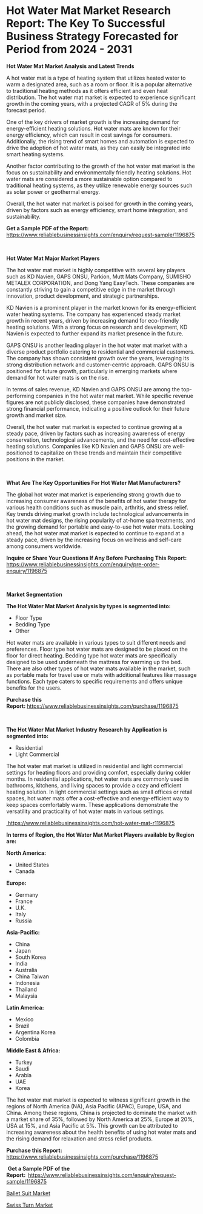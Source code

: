 <p><h1>Hot Water Mat Market Research Report: The Key To Successful Business Strategy Forecasted for Period from 2024 - 2031</h1></p><p><strong>Hot Water Mat Market Analysis and Latest Trends</strong></p>
<p><p>A hot water mat is a type of heating system that utilizes heated water to warm a designated area, such as a room or floor. It is a popular alternative to traditional heating methods as it offers efficient and even heat distribution. The hot water mat market is expected to experience significant growth in the coming years, with a projected CAGR of 5% during the forecast period.</p><p>One of the key drivers of market growth is the increasing demand for energy-efficient heating solutions. Hot water mats are known for their energy efficiency, which can result in cost savings for consumers. Additionally, the rising trend of smart homes and automation is expected to drive the adoption of hot water mats, as they can easily be integrated into smart heating systems.</p><p>Another factor contributing to the growth of the hot water mat market is the focus on sustainability and environmentally friendly heating solutions. Hot water mats are considered a more sustainable option compared to traditional heating systems, as they utilize renewable energy sources such as solar power or geothermal energy.</p><p>Overall, the hot water mat market is poised for growth in the coming years, driven by factors such as energy efficiency, smart home integration, and sustainability.</p></p>
<p><strong>Get a Sample PDF of the Report:&nbsp;</strong> <a href="https://www.reliablebusinessinsights.com/enquiry/request-sample/1196875">https://www.reliablebusinessinsights.com/enquiry/request-sample/1196875</a></p>
<p>&nbsp;</p>
<p><strong>Hot Water Mat Major Market Players</strong></p>
<p><p>The hot water mat market is highly competitive with several key players such as KD Navien, GAPS ONSU, Parkion, Mutt Mats Company, SUMISHO METALEX CORPORATION, and Dong Yang EasyTech. These companies are constantly striving to gain a competitive edge in the market through innovation, product development, and strategic partnerships.</p><p>KD Navien is a prominent player in the market known for its energy-efficient water heating systems. The company has experienced steady market growth in recent years, driven by increasing demand for eco-friendly heating solutions. With a strong focus on research and development, KD Navien is expected to further expand its market presence in the future.</p><p>GAPS ONSU is another leading player in the hot water mat market with a diverse product portfolio catering to residential and commercial customers. The company has shown consistent growth over the years, leveraging its strong distribution network and customer-centric approach. GAPS ONSU is positioned for future growth, particularly in emerging markets where demand for hot water mats is on the rise.</p><p>In terms of sales revenue, KD Navien and GAPS ONSU are among the top-performing companies in the hot water mat market. While specific revenue figures are not publicly disclosed, these companies have demonstrated strong financial performance, indicating a positive outlook for their future growth and market size.</p><p>Overall, the hot water mat market is expected to continue growing at a steady pace, driven by factors such as increasing awareness of energy conservation, technological advancements, and the need for cost-effective heating solutions. Companies like KD Navien and GAPS ONSU are well-positioned to capitalize on these trends and maintain their competitive positions in the market.</p></p>
<p>&nbsp;</p>
<p><strong>What Are The Key Opportunities For Hot Water Mat Manufacturers?</strong></p>
<p><p>The global hot water mat market is experiencing strong growth due to increasing consumer awareness of the benefits of hot water therapy for various health conditions such as muscle pain, arthritis, and stress relief. Key trends driving market growth include technological advancements in hot water mat designs, the rising popularity of at-home spa treatments, and the growing demand for portable and easy-to-use hot water mats. Looking ahead, the hot water mat market is expected to continue to expand at a steady pace, driven by the increasing focus on wellness and self-care among consumers worldwide.</p></p>
<p><strong>Inquire or Share Your Questions If Any Before Purchasing This Report:</strong> <a href="https://www.reliablebusinessinsights.com/enquiry/pre-order-enquiry/1196875">https://www.reliablebusinessinsights.com/enquiry/pre-order-enquiry/1196875</a></p>
<p>&nbsp;</p>
<p><strong>Market Segmentation</strong></p>
<p><strong>The Hot Water Mat Market Analysis by types is segmented into:</strong></p>
<p><ul><li>Floor Type</li><li>Bedding Type</li><li>Other</li></ul></p>
<p><p>Hot water mats are available in various types to suit different needs and preferences. Floor type hot water mats are designed to be placed on the floor for direct heating. Bedding type hot water mats are specifically designed to be used underneath the mattress for warming up the bed. There are also other types of hot water mats available in the market, such as portable mats for travel use or mats with additional features like massage functions. Each type caters to specific requirements and offers unique benefits for the users.</p></p>
<p><strong>Purchase this Report:&nbsp;</strong><a href="https://www.reliablebusinessinsights.com/purchase/1196875">https://www.reliablebusinessinsights.com/purchase/1196875</a></p>
<p>&nbsp;</p>
<p><strong>The Hot Water Mat Market Industry Research by Application is segmented into:</strong></p>
<p><ul><li>Residential</li><li>Light Commercial</li></ul></p>
<p><p>The hot water mat market is utilized in residential and light commercial settings for heating floors and providing comfort, especially during colder months. In residential applications, hot water mats are commonly used in bathrooms, kitchens, and living spaces to provide a cozy and efficient heating solution. In light commercial settings such as small offices or retail spaces, hot water mats offer a cost-effective and energy-efficient way to keep spaces comfortably warm. These applications demonstrate the versatility and practicality of hot water mats in various settings.</p></p>
<p><a href="https://www.reliablebusinessinsights.com/hot-water-mat-r1196875">&nbsp;https://www.reliablebusinessinsights.com/hot-water-mat-r1196875</a></p>
<p><strong>In terms of Region, the Hot Water Mat Market Players available by Region are:</strong></p>
<p>
    <p> <strong> North America: </strong>
        <ul>
            <li>United States</li>
            <li>Canada</li>
        </ul>
        </p> 
    <p> <strong> Europe: </strong>
        <ul>
            <li>Germany</li>
            <li>France</li>
            <li>U.K.</li>
            <li>Italy</li>
            <li>Russia</li>
        </ul>
        </p> 
    <p> <strong> Asia-Pacific: </strong>
        <ul>
            <li>China</li>
            <li>Japan</li>
            <li>South Korea</li>
            <li>India</li>
            <li>Australia</li>
            <li>China Taiwan</li>
            <li>Indonesia</li>
            <li>Thailand</li>
            <li>Malaysia</li>
        </ul>
        </p> 
    <p> <strong> Latin America: </strong>
        <ul>
            <li>Mexico</li>
            <li>Brazil</li>
            <li>Argentina Korea</li>
            <li>Colombia</li>
        </ul>
        </p> 
    <p> <strong> Middle East & Africa: </strong>
        <ul>
            <li>Turkey</li>
            <li>Saudi</li>
            <li>Arabia</li>
            <li>UAE</li>
            <li>Korea</li>
        </ul>
    </p>
    </p>
<p><p>The hot water mat market is expected to witness significant growth in the regions of North America (NA), Asia Pacific (APAC), Europe, USA, and China. Among these regions, China is projected to dominate the market with a market share of 35%, followed by North America at 25%, Europe at 20%, USA at 15%, and Asia Pacific at 5%. This growth can be attributed to increasing awareness about the health benefits of using hot water mats and the rising demand for relaxation and stress relief products.</p></p>
<p><strong>Purchase this Report: </strong><a href="https://www.reliablebusinessinsights.com/purchase/1196875">https://www.reliablebusinessinsights.com/purchase/1196875</a></p>
<p>&nbsp;<strong>Get a Sample PDF of the Report:&nbsp;&nbsp;</strong><a href="https://www.reliablebusinessinsights.com/enquiry/request-sample/1196875">https://www.reliablebusinessinsights.com/enquiry/request-sample/1196875</a></p>
<p><strong></strong></p>
<p><p><a href="https://github.com/AdrianaPaucek2023/Market-Research-Report-List-1/blob/main/ballet-suit-market.md">Ballet Suit Market</a></p><p><a href="https://issuu.com/reportprime-2/docs/swiss-turn-market-size-2030.pptx">Swiss Turn Market</a></p></p>